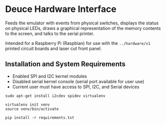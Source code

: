 # Deuce Hardware Interface

Feeds the emulator with events from physical switches, displays the status on physical LEDs, draws a graphical representation of the memory contents to the screen, and talks to the serial printer.

Intended for a Raspberry Pi (Raspbian) for use with the `../hardware/v1` printed circuit boards and laser cut front panel.

## Installation and System Requirements

- Enabled SPI and I2C kernel modules
- Disabled serial kernel console (serial port available for user use)
- Current user must have access to SPI, I2C, and Serial devices

```
sudo apt-get install i2cdev spidev virtualenv

virtualenv init venv
source venv/bin/activate

pip install -r requirements.txt
```
